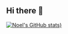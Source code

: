 ## Hi there 👋

<!--
**nfowlie/nfowlie** is a ✨ _special_ ✨ repository because its `README.md` (this file) appears on your GitHub profile.

Here are some ideas to get you started:

- 🔭 I’m currently working on ...
- 🌱 I’m currently learning ...
- 👯 I’m looking to collaborate on ...
- 🤔 I’m looking for help with ...
- 💬 Ask me about ...
- 📫 How to reach me: ...
- 😄 Pronouns: ...
- ⚡ Fun fact: ...
-->
[![Noel's GitHub stats](https://github-readme-stats.vercel.app/api?username=nfowlie&show_icons=true&theme=synthwave))](https://github.com/anuraghazra/github-readme-stats)
